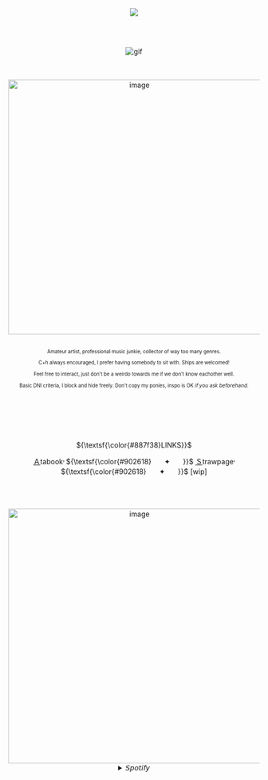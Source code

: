 <div align="center">
<br />
<br />
  
![](https://komarev.com/ghpvc/?username=Bigguykoi&color=8c873c&label=ㅤㅤㅤTHEㅤIRONㅤLEGIONㅤㅤㅤ&style=plastic)

<br />
<br />

![gif](https://github.com/user-attachments/assets/6123176b-7b11-4963-be9d-1bab59460150)

<br />
<br />
<img width="510" height="510" alt="image" src="https://github.com/user-attachments/assets/bddddc00-bb6d-413b-aa6d-85e943f3cdb7" />

<br />
<br />

<sub> 
<p align="center"> <sub> Amateur artist, professional music junkie, collector of way too many genres.  </sub> </p>
</sub>
<sub> 
<p align="center"> <sub> C+h always encouraged, I prefer having somebody to sit with. Ships are welcomed! </sub> </p>
</sub>
<sub> 
<p align="center"> <sub>  Feel free to interact, just don't be a weirdo towards me if we don't know eachother well.  </sub> </p>
</sub>
<sub> 
<p align="center"> <sub> Basic DNI criteria, I block and hide freely. Don't copy my ponies, inspo is OK 𝘪𝘧 𝘺𝘰𝘶 𝘢𝘴𝘬 𝘣𝘦𝘧𝘰𝘳𝘦𝘩𝘢𝘯𝘥.</sub> </p>
</sub>
ㅤㅤㅤㅤㅤㅤㅤㅤㅤ ⠀ ㅤㅤㅤㅤㅤㅤㅤㅤㅤㅤㅤㅤㅤㅤㅤㅤㅤ ⠀ ㅤㅤㅤㅤㅤㅤㅤㅤㅤㅤㅤㅤㅤㅤㅤㅤㅤ ⠀ ㅤㅤㅤㅤㅤㅤㅤㅤㅤㅤㅤㅤㅤㅤㅤㅤㅤ ⠀ ㅤㅤㅤㅤㅤㅤㅤㅤㅤㅤㅤㅤㅤㅤㅤㅤㅤ ⠀ ㅤㅤㅤㅤㅤㅤㅤㅤㅤㅤㅤㅤㅤㅤㅤㅤㅤ ⠀ ㅤㅤㅤㅤㅤㅤㅤㅤㅤㅤㅤㅤㅤㅤㅤㅤㅤ ⠀ ㅤㅤㅤㅤㅤㅤㅤㅤㅤㅤ
 <p align="center"> ${\textsf{\color{#887f38}LINKS}}$
   
 
    
[Ａ](https://sillybillykoijoi.atabook.org/)tabook˒
${\textsf{\color{#902618}ㅤㅤ✦ㅤㅤ}}$
[Ｓ](https://heytheremistergimmesomecash.straw.page)trawpage˒
${\textsf{\color{#902618}ㅤㅤ✦ㅤㅤ}}$
[wip]
<br />
<br />
<br />
<br />

<img align="center" img width="510" height="510" alt="image" src="https://github.com/user-attachments/assets/3a3f9a7f-aa8e-4014-b6c7-4dc45af8a7c2" />

<details>
</sub><summary>𝘚𝘱𝘰𝘵𝘪𝘧𝘺</summary><h5 align="center">
  
[![spotify-github-profile](https://spotify-github-profile.kittinanx.com/api/view?uid=3176d66wffyhd4zfphvsyk44it3y&cover_image=true&theme=default&show_offline=false&background_color=0d1117&interchange=false&bar_color_cover=false&bar_color=aa0000)](https://github.com/kittinan/spotify-github-profile)




